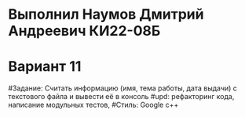 # Выполнил Наумов Дмитрий Андреевич КИ22-08Б
# Вариант 11
#Задание: Считать информацию (имя, тема работы, дата выдачи) с текстового файла и вывести её в консоль
#upd: рефакторинг кода, написание модульных тестов, 
#Стиль: Google c++
